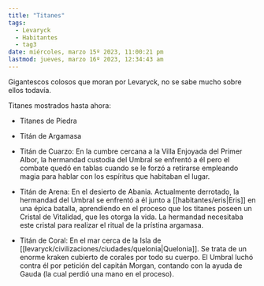 ```yaml
---
title: "Titanes"
tags:
  - Levaryck
  - Habitantes
  - tag3
date: miércoles, marzo 15º 2023, 11:00:21 pm
lastmod: jueves, marzo 16º 2023, 12:34:43 am
---
```


Gigantescos colosos que moran por Levaryck, no se sabe mucho sobre ellos todavía.

Titanes mostrados hasta ahora:

- Titanes de Piedra

- Titán de Argamasa

- Titán de Cuarzo: En la cumbre cercana a la Villa Enjoyada del Primer Albor, la hermandad custodia del Umbral se enfrentó a él pero el combate quedó en tablas cuando se le forzó a retirarse empleando magia para hablar con los espíritus que habitaban el lugar.

- Titán de Arena: En el desierto de Abania. Actualmente derrotado, la hermandad del Umbral se enfrentó a él junto a [[habitantes/eris|Eris]] en una épica batalla, aprendiendo en el proceso que los titanes poseen un Cristal de Vitalidad, que les otorga la vida. La hermandad necesitaba este cristal para realizar el ritual de la prístina argamasa.

- Titán de Coral: En el mar cerca de la Isla de [[levaryck/civilizaciones/ciudades/quelonia|Quelonia]]. Se trata de un enorme kraken cubierto de corales por todo su cuerpo. El Umbral luchó contra él por petición del capitán Morgan, contando con la ayuda de Gauda (la cual perdió una mano en el proceso).